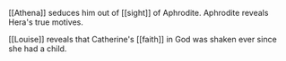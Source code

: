 [[Athena]] seduces him out of [[sight]] of Aphrodite. Aphrodite reveals Hera's true motives.  
  
[[Louise]] reveals that Catherine's [[faith]] in God was shaken ever since she had a child.